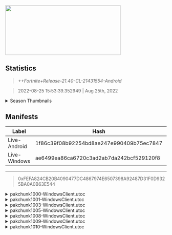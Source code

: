 <div style="pointer-events: none">
  <img style="pointer-events: none" src="https://raw.githubusercontent.com/Tectors/Archive/master/source/dependents/gen.21.40.svg" width="360" height="155">
<div>

## Statistics
> *++Fortnite+Release-21.40-CL-21431554-Android*

> 2022-08-25 15:53:39.352949 | Aug 25th, 2022

<details>
  <summary>Season Thumbnails</summary>

  > Seasonal thumbnails are a season's normal ltms and their photos.

  | Name | ID |
  | - | - |
  | [Zero Build - Duos](https://raw.githubusercontent.com/Tectors/Archive/master/source/dependents/monthly-rotaton/playlist_nobuildbr_duo_21_40.png) | Playlist_NoBuildBR_Duo |
  | [Solo](https://raw.githubusercontent.com/Tectors/Archive/master/source/dependents/monthly-rotaton/playlist_defaultsolo_21_40.png) | Playlist_DefaultSolo |
  | [Zero Build - Trios](https://raw.githubusercontent.com/Tectors/Archive/master/source/dependents/monthly-rotaton/playlist_nobuildbr_trio_21_40.png) | Playlist_NoBuildBR_Trio |
  | [Zero Build - Solo](https://raw.githubusercontent.com/Tectors/Archive/master/source/dependents/monthly-rotaton/playlist_nobuildbr_solo_21_40.png) | Playlist_NoBuildBR_Solo |
</details>

## Manifests
| Label | Hash | Route |
| - | - | - |
| Live-Android | 1f86c39f08b92254bd8ae247e990409b75ec7847 | [XhIdfT9MLTNix-n710mHZpyr_NUQLg](https://github.com/Tectors/Archive/blob/master/manifests/XhIdfT9MLTNix-n710mHZpyr_NUQLg.manifest) |
| Live-Windows | ae6499ea86ca6720c3ad2ab7da242bcf529120f8 | [WUaXR355lFmMzFTplUSWsW6y5ZkNsg](https://github.com/Tectors/Archive/blob/master/manifests/WUaXR355lFmMzFTplUSWsW6y5ZkNsg.manifest) |

---

> 0xFEFA824CB20B4090477DC4867974E6507398A92487D31F0D9325BA0A0B63E544

<details>
  <summary>pakchunk1000-WindowsClient.utoc</summary>

  > FortniteGame/Content/Paks/pakchunk1000-WindowsClient.utoc

  > 0x12441D5E13C3F497BA069EDD97065D9645F64B485AAFABEA50E8CC205F6775F7

  <img src="https://raw.githubusercontent.com/Tectors/Archive/master/source/dependents/referred/Pickaxe_ID_832_OhanaMale.svg" width="100"> <img src="https://raw.githubusercontent.com/Tectors/Archive/master/source/dependents/referred/EID_Ohana.svg" width="100"> <img src="https://raw.githubusercontent.com/Tectors/Archive/master/source/dependents/referred/CID_A_454_Athena_Commando_M_Ohana.svg" width="100"> <img src="https://raw.githubusercontent.com/Tectors/Archive/master/source/dependents/referred/BID_A_043_OhanaMale.svg" width="100"> 
</details>

<details>
  <summary>pakchunk1001-WindowsClient.utoc</summary>

  > FortniteGame/Content/Paks/pakchunk1001-WindowsClient.utoc

  > 0xE63E42370F01236FA4052853FAEEE4830F47C8267774EBC230604EF5649C34F4

  <img src="https://raw.githubusercontent.com/Tectors/Archive/master/source/dependents/referred/Pickaxe_ID_850_WayfareMaskFemale.svg" width="100"> <img src="https://raw.githubusercontent.com/Tectors/Archive/master/source/dependents/referred/Pickaxe_ID_849_WayfareMale.svg" width="100"> <img src="https://raw.githubusercontent.com/Tectors/Archive/master/source/dependents/referred/Pickaxe_ID_848_WayfareFemale.svg" width="100"> <img src="https://raw.githubusercontent.com/Tectors/Archive/master/source/dependents/referred/Glider_ID_388_Wayfare.svg" width="100"> <img src="https://raw.githubusercontent.com/Tectors/Archive/master/source/dependents/referred/EID_Wayfare.svg" width="100"> <img src="https://raw.githubusercontent.com/Tectors/Archive/master/source/dependents/referred/CID_A_469_Athena_Commando_F_WayfareMask.svg" width="100"> <img src="https://raw.githubusercontent.com/Tectors/Archive/master/source/dependents/referred/CID_A_468_Athena_Commando_F_Wayfare.svg" width="100"> <img src="https://raw.githubusercontent.com/Tectors/Archive/master/source/dependents/referred/CID_A_467_Athena_Commando_M_Wayfare.svg" width="100"> <img src="https://raw.githubusercontent.com/Tectors/Archive/master/source/dependents/referred/BID_A_062_WayfareMaskFemale.svg" width="100"> <img src="https://raw.githubusercontent.com/Tectors/Archive/master/source/dependents/referred/BID_A_061_WayfareFemale.svg" width="100"> <img src="https://raw.githubusercontent.com/Tectors/Archive/master/source/dependents/referred/BID_A_060_WayfareMale.svg" width="100"> 
</details>

<details>
  <summary>pakchunk1003-WindowsClient.utoc</summary>

  > FortniteGame/Content/Paks/pakchunk1003-WindowsClient.utoc

  > 0x840AFD94A46D88355E2529F98FF917B854C688A6132041F085EE95CD2E459D8B

  <img src="https://raw.githubusercontent.com/Tectors/Archive/master/source/dependents/referred/Pickaxe_ID_843_DesertShadowMale1H.svg" width="100"> <img src="https://raw.githubusercontent.com/Tectors/Archive/master/source/dependents/referred/EID_DesertShadow.svg" width="100"> 
</details>

<details>
  <summary>pakchunk1005-WindowsClient.utoc</summary>

  > FortniteGame/Content/Paks/pakchunk1005-WindowsClient.utoc

  > 0x22CD59FF64E380CEA35ABF51FF37751386E32A10E75A669EEEB8D6F94214E587

  <img src="https://raw.githubusercontent.com/Tectors/Archive/master/source/dependents/referred/SPID_439_RL.svg" width="100"> <img src="https://raw.githubusercontent.com/Tectors/Archive/master/source/dependents/referred/Glider_ID_384_MarkIICompete.svg" width="100"> <img src="https://raw.githubusercontent.com/Tectors/Archive/master/source/dependents/referred/Emoji_S21_RL.svg" width="100"> <img src="https://raw.githubusercontent.com/Tectors/Archive/master/source/dependents/referred/BID_A_054_TurboOrange.svg" width="100"> 
</details>

<details>
  <summary>pakchunk1008-WindowsClient.utoc</summary>

  > FortniteGame/Content/Paks/pakchunk1008-WindowsClient.utoc

  > 0xC33EC302981A7499C14321E0242A938976100111FC356A5A213F334898882548

  <img src="https://raw.githubusercontent.com/Tectors/Archive/master/source/dependents/referred/Pickaxe_ID_829_DesertShadowBladeMale.svg" width="100"> <img src="https://raw.githubusercontent.com/Tectors/Archive/master/source/dependents/referred/LSID_462_DesertShadow.svg" width="100"> <img src="https://raw.githubusercontent.com/Tectors/Archive/master/source/dependents/referred/CID_A_461_Athena_Commando_M_DesertShadow.svg" width="100"> <img src="https://raw.githubusercontent.com/Tectors/Archive/master/source/dependents/referred/BID_A_052_DesertShadowMale.svg" width="100"> 
</details>

<details>
  <summary>pakchunk1009-WindowsClient.utoc</summary>

  > FortniteGame/Content/Paks/pakchunk1009-WindowsClient.utoc

  > 0x22333B0561EF86BFB861C9DDADB99B4E1F7AF34D87FC25ABB37EB8C81D4C83BC

  <img src="https://raw.githubusercontent.com/Tectors/Archive/master/source/dependents/referred/SPID_440_Spectacle.svg" width="100"> 
</details>

<details>
  <summary>pakchunk1010-WindowsClient.utoc</summary>

  > FortniteGame/Content/Paks/pakchunk1010-WindowsClient.utoc

  > 0xA3B6B178E6037635D9E0C4D6338228E1744D7D01B6587F6AC0FBC148993CBC93

  <img src="https://raw.githubusercontent.com/Tectors/Archive/master/source/dependents/referred/Wrap_508_ApexWild.svg" width="100"> <img src="https://raw.githubusercontent.com/Tectors/Archive/master/source/dependents/referred/Pickaxe_ID_841_ApexWildMale.svg" width="100"> <img src="https://raw.githubusercontent.com/Tectors/Archive/master/source/dependents/referred/Emoji_S21_Ketchup.svg" width="100"> <img src="https://raw.githubusercontent.com/Tectors/Archive/master/source/dependents/referred/EID_ApexWild.svg" width="100"> <img src="https://raw.githubusercontent.com/Tectors/Archive/master/source/dependents/referred/CID_A_471_Athena_Commando_M_ApexWildRed.svg" width="100"> <img src="https://raw.githubusercontent.com/Tectors/Archive/master/source/dependents/referred/CID_A_470_Athena_Commando_M_ApexWild.svg" width="100"> <img src="https://raw.githubusercontent.com/Tectors/Archive/master/source/dependents/referred/BID_A_064_ApexWild_RedMale.svg" width="100"> <img src="https://raw.githubusercontent.com/Tectors/Archive/master/source/dependents/referred/BID_A_063_ApexWildMale.svg" width="100"> 
</details>

